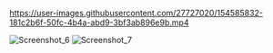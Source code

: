

https://user-images.githubusercontent.com/27727020/154585832-181c2b6f-50fc-4b4a-abd9-3bf3ab896e9b.mp4




![Screenshot_6](https://user-images.githubusercontent.com/27727020/154585097-f4dcd988-234e-4198-8ba2-7be99911a981.png)
![Screenshot_7](https://user-images.githubusercontent.com/27727020/154585794-2f199154-0d16-44fe-ae07-16117be14cc0.png)






